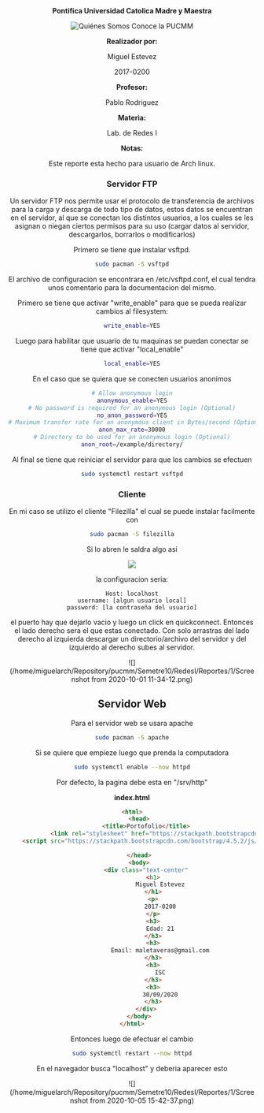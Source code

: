 <center>
 					<strong>Pontifica Universidad Catolica Madre y Maestra</strong> 




![Quiénes Somos Conoce la PUCMM](https://www.pucmm.edu.do/somos/PublishingImages/conoce-pucmm/logo.jpg)

<center>
    <strong>Realizador por:</strong>
    <p>
        Miguel Estevez
    </p>
    <p>
        2017-0200
    </p>
    <strong>Profesor:</strong>
    <p>
        Pablo Rodriguez
    </p>
    <strong>Materia:</strong>
    <p>
        Lab. de Redes I
    </p>
</center>





















**Notas:**

Este reporte esta hecho para usuario de Arch linux.

### Servidor FTP

Un servidor FTP nos permite usar el protocolo de transferencia de archivos para la carga y descarga de todo tipo de datos, estos datos se encuentran en el servidor, al que se conectan los distintos usuarios, a los cuales se les asignan o niegan ciertos permisos para su uso (cargar datos al servidor, descargarlos, borrarlos o modificarlos)



Primero se tiene que instalar vsftpd.

```bash
sudo pacman -S vsftpd
```



El archivo de configuracion se encontrara en /etc/vsftpd.conf, el cual tendra unos comentario para la documentacion del mismo. 

Primero se tiene que activar "write_enable" para que se pueda realizar cambios al filesystem:

```bash
write_enable=YES
```



Luego para habilitar que usuario de tu maquinas se puedan conectar se tiene que activar "local_enable"

```bash
local_enable=YES
```

En el caso que se quiera que se conecten usuarios anonimos 

```bash
# Allow anonymous login
anonymous_enable=YES
# No password is required for an anonymous login (Optional)
no_anon_password=YES
# Maximum transfer rate for an anonymous client in Bytes/second (Optional)
anon_max_rate=30000
# Directory to be used for an anonymous login (Optional)
anon_root=/example/directory/
```



Al final se tiene que reiniciar el servidor para que los cambios se efectuen

```bash
sudo systemctl restart vsftpd
```



### Cliente

En mi caso se utilizo el cliente "Filezilla" el cual se puede instalar facilmente con

```bash
sudo pacman -S filezilla
```

Si lo abren le saldra algo asi

![](/home/miguelarch/Repository/pucmm/Semetre10/RedesI/Reportes/1/Filezilla1.png)

la configuracion seria:

```
Host: localhost
username: [algun usuario local]
password: [la contraseña del usuario]
```

el puerto hay que dejarlo vacio y luego un click en quickconnect. Entonces el lado derecho sera el que estas conectado. Con solo arrastras del lado derecho al izquierda descargar un directorio/archivo del servidor y del izquierdo al derecho subes al servidor.

![](/home/miguelarch/Repository/pucmm/Semetre10/RedesI/Reportes/1/Screenshot from 2020-10-01 11-34-12.png)



## Servidor Web

Para el servidor web se usara apache

```bash
sudo pacman -S apache
```

Si se quiere que empieze luego que prenda la computadora

```bash
sudo systemctl enable --now httpd
```

Por defecto, la pagina debe esta en "/srv/http"

**index.html**

```html
<html>
    <head>
        <title>Portofolio</title>
            <link rel="stylesheet" href="https://stackpath.bootstrapcdn.com/bootstrap/4.5.2/css/bootstrap.min.css" integrity="sha384-JcKb8q3iqJ61gNV9KGb8thSsNjpSL0n8PARn9HuZOnIxN0hoP+VmmDGMN5t9UJ0Z" crossorigin="anonymous">
    <script src="https://stackpath.bootstrapcdn.com/bootstrap/4.5.2/js/bootstrap.min.js" integrity="sha384-B4gt1jrGC7Jh4AgTPSdUtOBvfO8shuf57BaghqFfPlYxofvL8/KUEfYiJOMMV+rV" crossorigin="anonymous"></script>

    </head>
    <body>
        <div class="text-center"
            <h1>
                Miguel Estevez
            </h1>
            <p>
                2017-0200
            </p>
            <h3>
                Edad: 21
            </h3>
            <h3>
                Email: maletaveras@gmail.com
            </h3>
            <h3>
                ISC
            </h3>
            <h3>
                30/09/2020
            </h3>
    	</div>
    </body>
</html>
```

Entonces luego de efectuar el cambio 

```bash
sudo systemctl restart --now httpd
```

En el navegador busca "localhost" y deberia aparecer esto

![](/home/miguelarch/Repository/pucmm/Semetre10/RedesI/Reportes/1/Screenshot from 2020-10-05 15-42-37.png)